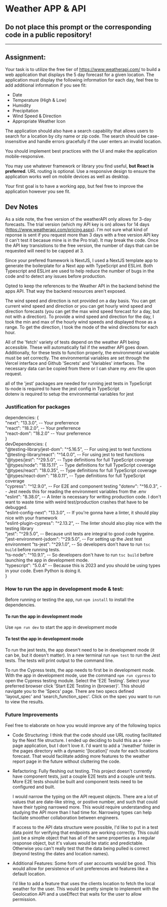 # Weather APP & API

## Do not place this prompt or the corresponding code in a public repository!

---

## Assignment:

Your task is to utilize the free tier of https://www.weatherapi.com/ to build a web application that displays the 5 day forecast for a given location. The application must display the following information for each day, feel free to add additional information if you see fit:

- Date
- Temperature (High & Low)
- Humidity
- Precipitation
- Wind Speed & Direction
- Appropriate Weather Icon

The application should also have a search capability that allows users to search for a location by city name or zip code. The search should be case-insensitive and handle errors gracefully if the user enters an invalid location.

You should implement best practices with the UI and make the application mobile-responsive.

You may use whatever framework or library you find useful, **but React is preferred**. URL routing is optional. Use a responsive design to ensure the application works well on mobile devices as well as desktop.

Your first goal is to have a working app, but feel free to improve the application however you see fit.

## Dev Notes

As a side note, the free version of the weatherAPI only allows for 3-day forecasts. The trial version (which my API key is on) allows for 14 days (https://www.weatherapi.com/pricing.aspx). I'm not sure what kind of reponse is sent if you request more than 3 days with a free version API key (I can't test it becasue mine is in the Pro trial). It may break the code. Once the API key transistions to the free version, the number of days that can be requested will need to be capped at 3.

Since your prefered framework is NextJS, I used a NextJS template app to generate the boilerplate for a Next app with TypeScript and ESLint. Both Typescript and ESLint are used to help reduce the number of bugs in the code and to detect any issues before production.

Opted to keep the references to the Weather API in the backend behind the apps API. That way the backend resources aren't exposed.

The wind speed and direction is not provided on a day basis. You can get current wind speed and direction or you can get hourly wind speed and direction forecasts (you can get the max wind speed forecast for a day, but not with a direction). To provide a wind speed and direction for the day, I took the min and max of the hourly wind speeds and displayed those as a range. To get the direction, I took the mode of the wind directions for each hour.

All of the 'fetch' variety of tests depend on the weather API being accessible. These will automatically fail if the weather API goes down. Additionally, for these tests to function properly, the environmental variable must be set correctly. The environmental variables are set through the Vercel interface and Github 'Secrets' and 'Variables' interfaces. The necessary data can be copied from there or I can share my .env file upon request.

all of the 'jest' packages are needed for running jest tests in TypeScript  
ts-node is required to have the jest config in TypeScript  
dotenv is required to setup the environmental variables for jest  

### Justification for packages
dependencies: {  
"next": "13.3.0", -- Your preferrence  
"react": "18.2.0", -- Your preferrence  
"react-dom": "18.2.0" -- Your preferrence  
}  
devDependencies: {  
"@testing-library/jest-dom": "^5.16.5", -- For using jest to test functions  
"@testing-library/react": "^14.0.0",  -- For using jest to test functions  
"@types/jest": "^29.5.0", -- Type definitions for full TypeScript coverage   
"@types/node": "18.15.11", -- Type definitions for full TypeScript coverage  
"@types/react": "18.0.35",  -- Type definitions for full TypeScript coverage  
"@types/react-dom": "18.0.11",  -- Type definitions for full TypeScript coverage  
"cypress": "^12.9.0",  -- For E2E and component testing
"dotenv": "^16.0.3", -- Jest needs this for reading the environment variables from the .env
"eslint": "8.38.0", -- A linter is necessary for writing production code. I don't want to waste time with weird test/production crashes that have to be debugged.  
"eslint-config-next": "13.3.0", -- If you're gonna have a linter, it should play nice with your framework   
"eslint-plugin-cypress": "^2.13.2", -- The linter should also play nice with the testing library   
"jest": "^29.5.0", -- Because unit tests are integral to good code hygeine. 
"jest-environment-jsdom": "^29.5.0", -- For setting up the Jest test environment 
"ts-jest": "^29.1.0", -- So developers don't have to run `tsc build` before running tests.  
"ts-node": "^10.9.1", -- So developers don't have to run `tsc build` before launching the app in development mode.  
"typescript": "5.0.4" -- Because this is 2023 and you should be using types in your code. Even Python is doing it.  
}  

### How to run the app in development mode & test:
Before running or testing the app, run `npm install` to install the dependencies.
#### To run the app in development mode
Use `npm run dev` to start the app in development mode
#### To test the app in development mode
To run the jest tests, the app doesn't need to be in development mode (it can be, but it doesn't matter). In a new terminal run `npm test` to run the Jest tests. The tests will print output to the command line.

To run the Cypress tests, the app needs to first be in development mode. With the app in development mode, use the command `npm run cypress` to open the Cypress testing module. Select the 'E2E Testing'. Select your preferred browser click 'Start E2E Testing in {browser}'. This should navigate you to the 'Specs' page. There are two specs defined 'layout_spec' and 'search_function_spec'. Click on the spec you want to run to view the results.

### Future Improvements

Feel free to elaborate on how you would improve any of the following topics

- Code Structuring:
  I think that the code should use URL routing facilitated by the Next file structure. I ended up deciding to build this as a one-page application, but I don't love it. I'd want to add a '/weather' folder in the pages directory with a dynamic '[location]' route for each locations forecast. That would facilitate adding more features to the weather report page in the future without cluttering the code.  

- Refactoring:
  Fully fleshing out testing. This project doesn't currently have component tests, just a couple E2E tests and a couple unit tests. More E2E tests should be built and component tests need to be configured and built.  

  I would narrow the typing on the API request objects. There are a lot of values that are date-like string, or postive number, and such that could have their typing narrowed more. This would require understanding and studying the API more than I had time for. Narrowing types can help faciliate smoother collaboration between engineers.  

  If access to the API data structure were possible, I'd like to put in a test data point for verifying that endpoints are working correctly. This could just be a simple object that has all of the same properties as a regular response object, but it's values would be static and predictable. Otherwise you can't really test that the data being pulled is correct (beyond testing the dates and location names).  
   
- Additional Features:
  Some form of user accounts would be good. This would allow for persistence of unit preferences and features like a default location.  

  I'd like to add a feature that uses the clients location to fetch the local weather for the user. This would be pretty simple to implement with the Geolocation API and a useEffect that waits for the user to allow permission.  
